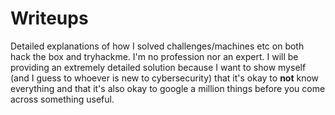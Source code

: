 # Writeups
Detailed explanations of how I solved challenges/machines etc on both hack the box and tryhackme. I'm no profession nor an expert. I will be providing an extremely detailed solution because I want to show myself (and I guess to whoever is new to cybersecurity) that it's okay to **not** know everything and that it's also okay to google a million things before you come across something useful. 
